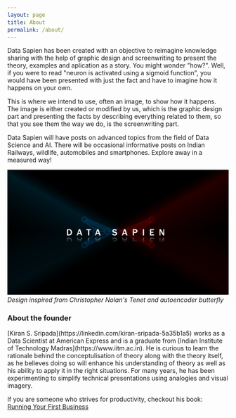 ```yaml
---
layout: page
title: About
permalink: /about/
---
```

Data Sapien has been created with an objective to reimagine knowledge sharing with the help of graphic design and screenwriting to present the theory, examples and aplication as a story. You might wonder "how?". Well, if you were to read "neuron is activated using a sigmoid function", you would have been presented with just the fact and have to imagine how it happens on your own. 

This is where we intend to use, often an image, to show how it happens. The image is either created or modified by us, which is the graphic design part and presenting the facts by describing everything related to them, so that you see them the way we do, is the screenwriting part.

Data Sapien will have posts on advanced topics from the field of Data Science and AI. There will be occasional informative posts on Indian Railways, wildlife, automobiles and smartphones. Explore away in a measured way! 


![Data Sapien logo](/assets/logo.png)
*Design inspired from Christopher Nolan's Tenet and autoencoder butterfly*
<br>

<h3> About the founder </h3>
[Kiran S. Sripada](https://linkedin.com/kiran-sripada-5a35b1a5) works as a Data Scientist at American Express and is a graduate from [Indian Institute of Technology Madras](https://www.iitm.ac.in). He is curious to learn the rationale behind the conceptulisation of theory along with the theory itself, as he believes doing so will enhance his understanding of theory as well as his ability to apply it in the right situations. For many years, he has been experimenting to simplify technical presentations using analogies and visual imagery.

If you are someone who strives for productivity, checkout his book:
<br>[Running Your First Business](/running-your-first-business/)
